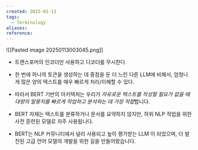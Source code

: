 ```yaml
---
created: 2025-01-13
tags:
  - Terminology
aliases: 
reference:
---
```

![[Pasted image 20250113003045.png]]

- 트랜스포머의 인코더만 사용하고 디코더를 무시한다.
- 한 번에 하나의 토큰을 생성하는 데 중점을 둔 더 느린 다른 LLM에 비해서, 엄청나게 많은 양의 텍스트를 매우 빠르게 처리/이해할 수 있다.

- 따라서 BERT 기반의 아키텍처는 우리가 *자유로운 텍스트를 작성할 필요가 없을 때 대량의 말뭉치를 빠르게 작업하고 분석하는 데 가장 적합*합니다. 

- BERT 자체는 텍스트를 분류하거나 문서를 요약하지 않지만, 하위 NLP 작업을 위한 사전 훈련된 모델로 자주 사용됩니다.

- BERT는 NLP 커뮤니티에서 널리 사용되고 높이 평가받는 LLM 이 되었으며, 더 발전된 고급 언어 모델의 개발을 위한 길을 만들어왔습니다.